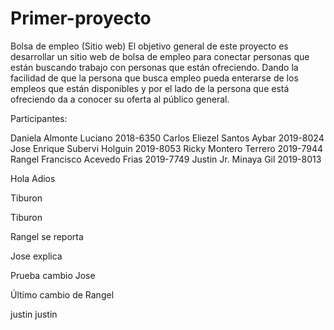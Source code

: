 # Primer-proyecto

 Bolsa de empleo (Sitio web)
 El objetivo general de este proyecto  es desarrollar un sitio web de bolsa de empleo para conectar 
 personas que están buscando trabajo con personas que están ofreciendo. Dando la facilidad de que 
 la persona que busca empleo pueda enterarse de los empleos que están disponibles y por el lado de 
 la persona que está ofreciendo da a conocer su oferta al público general.
 
 Participantes:
 
 Daniela Almonte Luciano 2018-6350
 Carlos Eliezel Santos Aybar 2019-8024
 Jose Enrique Subervi Holguin 2019-8053
 Ricky Montero Terrero 2019-7944
 Rangel Francisco Acevedo Frias 2019-7749
 Justin Jr. Minaya Gil 2019-8013

 Hola
 Adios

 Tiburon

 Tiburon

 Rangel se reporta

 Jose explica
 
 Prueba cambio Jose
 
 Último cambio de Rangel

justin justin 
